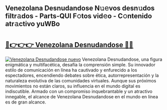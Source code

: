 ## Venezolana Desnudandose N𝚞𝚎vos desn𝚞dos filtr𝚊dos - Parts-QUl F𝚘tos vid𝚎o - C𝚘ntenido atr𝚊ctivo yuWBo

# <h2><a href="http://mb1wf5.tromn.icu/?c=Venezolana+Desnudandose">🔗👉👉👉 Venezolana Desnudandose 🔗🔗</a></h2>

[![Venezolana Desnudandose nuevo](https://i.imgur.com/pEAQMta.gif)](http://mb1wf5.tromn.icu/?c=Venezolana+Desnudandose)
Venezolana Desnudandose, una figura enigmática y multifacética, desafía la comprensión simple. Su innovador estilo de comunicación en línea ha cautivado y enfurecido a los espectadores, encendiendo debates sobre ética, autorrepresentación y la naturaleza evolutiva de las comunidades virtuales. Aunque sus próximos movimientos no están claros, su influencia en el mundo digital es indiscutible. Armado con un compromiso inquebrantable y un atractivo innegable, el alcance de Venezolana Desnudandose en el mundo en línea es de gran alcance.
